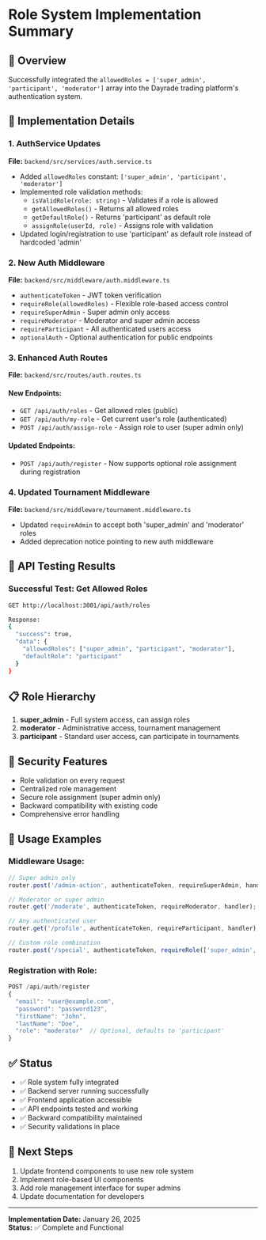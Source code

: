 # Role System Implementation Summary

## 🎯 Overview
Successfully integrated the `allowedRoles = ['super_admin', 'participant', 'moderator']` array into the Dayrade trading platform's authentication system.

## 🔧 Implementation Details

### 1. AuthService Updates
**File:** `backend/src/services/auth.service.ts`

- Added `allowedRoles` constant: `['super_admin', 'participant', 'moderator']`
- Implemented role validation methods:
  - `isValidRole(role: string)` - Validates if a role is allowed
  - `getAllowedRoles()` - Returns all allowed roles
  - `getDefaultRole()` - Returns 'participant' as default role
  - `assignRole(userId, role)` - Assigns role with validation
- Updated login/registration to use 'participant' as default role instead of hardcoded 'admin'

### 2. New Auth Middleware
**File:** `backend/src/middleware/auth.middleware.ts`

- `authenticateToken` - JWT token verification
- `requireRole(allowedRoles)` - Flexible role-based access control
- `requireSuperAdmin` - Super admin only access
- `requireModerator` - Moderator and super admin access
- `requireParticipant` - All authenticated users access
- `optionalAuth` - Optional authentication for public endpoints

### 3. Enhanced Auth Routes
**File:** `backend/src/routes/auth.routes.ts`

#### New Endpoints:
- `GET /api/auth/roles` - Get allowed roles (public)
- `GET /api/auth/my-role` - Get current user's role (authenticated)
- `POST /api/auth/assign-role` - Assign role to user (super admin only)

#### Updated Endpoints:
- `POST /api/auth/register` - Now supports optional role assignment during registration

### 4. Updated Tournament Middleware
**File:** `backend/src/middleware/tournament.middleware.ts`

- Updated `requireAdmin` to accept both 'super_admin' and 'moderator' roles
- Added deprecation notice pointing to new auth middleware

## 🚀 API Testing Results

### Successful Test: Get Allowed Roles
```bash
GET http://localhost:3001/api/auth/roles

Response:
{
  "success": true,
  "data": {
    "allowedRoles": ["super_admin", "participant", "moderator"],
    "defaultRole": "participant"
  }
}
```

## 📋 Role Hierarchy

1. **super_admin** - Full system access, can assign roles
2. **moderator** - Administrative access, tournament management
3. **participant** - Standard user access, can participate in tournaments

## 🔐 Security Features

- Role validation on every request
- Centralized role management
- Secure role assignment (super admin only)
- Backward compatibility with existing code
- Comprehensive error handling

## 🎯 Usage Examples

### Middleware Usage:
```typescript
// Super admin only
router.post('/admin-action', authenticateToken, requireSuperAdmin, handler);

// Moderator or super admin
router.get('/moderate', authenticateToken, requireModerator, handler);

// Any authenticated user
router.get('/profile', authenticateToken, requireParticipant, handler);

// Custom role combination
router.post('/special', authenticateToken, requireRole(['super_admin', 'moderator']), handler);
```

### Registration with Role:
```typescript
POST /api/auth/register
{
  "email": "user@example.com",
  "password": "password123",
  "firstName": "John",
  "lastName": "Doe",
  "role": "moderator"  // Optional, defaults to 'participant'
}
```

## ✅ Status

- ✅ Role system fully integrated
- ✅ Backend server running successfully
- ✅ Frontend application accessible
- ✅ API endpoints tested and working
- ✅ Backward compatibility maintained
- ✅ Security validations in place

## 🔄 Next Steps

1. Update frontend components to use new role system
2. Implement role-based UI components
3. Add role management interface for super admins
4. Update documentation for developers

---

**Implementation Date:** January 26, 2025  
**Status:** ✅ Complete and Functional